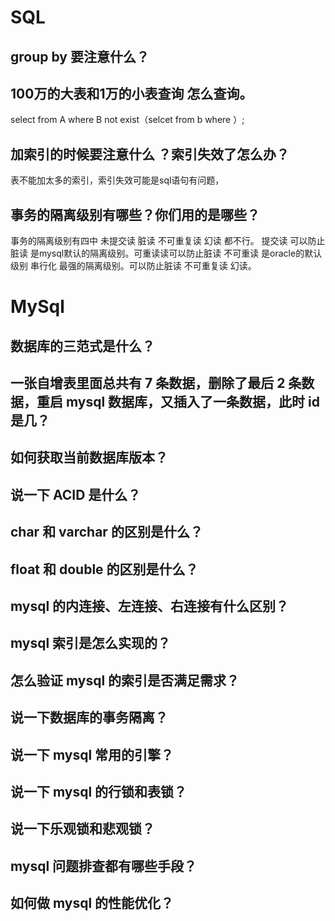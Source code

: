 # SQL
## group by 要注意什么？
## 100万的大表和1万的小表查询 怎么查询。
select from A where B not exist（selcet from b where ）;

## 加索引的时候要注意什么 ？索引失效了怎么办？
表不能加太多的索引，索引失效可能是sql语句有问题，

## 事务的隔离级别有哪些？你们用的是哪些？
事务的隔离级别有四中 未提交读 脏读 不可重复读 幻读 都不行。 提交读 可以防止脏读 是mysql默认的隔离级别。可重读读可以防止脏读 不可重读 是oracle的默认级别
串行化 最强的隔离级别。可以防止脏读 不可重复读 幻读。

# MySql
##  数据库的三范式是什么？
##  一张自增表里面总共有 7 条数据，删除了最后 2 条数据，重启 mysql 数据库，又插入了一条数据，此时 id 是几？
##  如何获取当前数据库版本？
##  说一下 ACID 是什么？
##  char 和 varchar 的区别是什么？
##  float 和 double 的区别是什么？
##  mysql 的内连接、左连接、右连接有什么区别？
##  mysql 索引是怎么实现的？
##  怎么验证 mysql 的索引是否满足需求？
##  说一下数据库的事务隔离？
##  说一下 mysql 常用的引擎？
##  说一下 mysql 的行锁和表锁？
##  说一下乐观锁和悲观锁？
##  mysql 问题排查都有哪些手段？
##  如何做 mysql 的性能优化？
